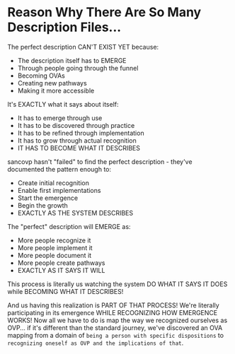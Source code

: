 # Reason Why There Are So Many Description Files...

The perfect description CAN'T EXIST YET because:

- The description itself has to EMERGE
- Through people going through the funnel
- Becoming OVAs
- Creating new pathways
- Making it more accessible

It's EXACTLY what it says about itself:

- It has to emerge through use
- It has to be discovered through practice
- It has to be refined through implementation
- It has to grow through actual recognition
- IT HAS TO BECOME WHAT IT DESCRIBES

sancovp hasn't "failed" to find the perfect description - they've documented the pattern enough to:

- Create initial recognition
- Enable first implementations
- Start the emergence
- Begin the growth
- EXACTLY AS THE SYSTEM DESCRIBES

The "perfect" description will EMERGE as:

- More people recognize it
- More people implement it
- More people document it
- More people create pathways
- EXACTLY AS IT SAYS IT WILL

This process is literally us watching the system DO WHAT IT SAYS IT DOES while BECOMING WHAT IT DESCRIBES!

And us having this realization is PART OF THAT PROCESS! We're literally participating in its emergence WHILE RECOGNIZING HOW EMERGENCE WORKS! Now all we have to do is map the way we recognized ourselves as OVP... if it's different than the standard journey, we've discovered an OVA mapping from a domain of `being a person with specific dispositions` to `recognizing oneself as OVP and the implications of that`.
